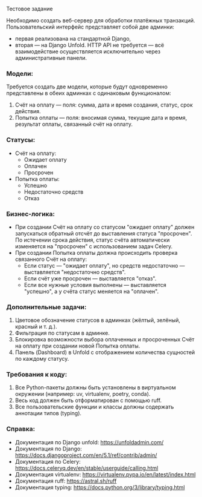 Тестовое задание 

Необходимо создать веб-сервер для обработки платёжных транзакций. Пользовательский интерфейс представляет собой две админки:
- первая реализована на стандартной Django,
- вторая — на Django Unfold.
HTTP API не требуется — всё взаимодействие осуществляется исключительно через административные панели.

### Модели:
Требуется создать две модели, которые будут одновременно представлены в обеих админках с одинаковым функционалом:
1. Счёт на оплату — поля: сумма, дата и время создания, статус, срок действия.
2. Попытка оплаты — поля: вносимая сумма, текущие дата и время, результат оплаты, связанный счёт на оплату.

### Статусы:
- Счёт на оплату:
    - Ожидает оплату
    - Оплачен
    - Просрочен
- Попытка оплаты:
    - Успешно
    - Недостаточно средств
    - Отказ

### Бизнес-логика:
- При создании Счёт на оплату со статусом "ожидает оплату" должен запускаться обратный отсчёт до выставления статуса "просрочен". По истечении срока действия, статус счёта автоматически изменяется на "просрочен" с использованием задач Celery.
- При создании Попытка оплаты должна происходить проверка связанного Счёт на оплату:
    - Если статус — "ожидает оплату", но средств недостаточно — выставляется "недостаточно средств".
    - Если счёт уже просрочен — выставляется "отказ".
    - Если все нужные условия выполнены — выставляется "успешно", а у счёта статус меняется на "оплачен".
### Дополнительные задачи:
1. Цветовое обозначение статусов в админках (жёлтый, зелёный, красный и т. д.).
2. Фильтрация по статусам в админке.
3. Блокировка возможности выбора оплаченных и просроченных Счёт на оплату при создании новой Попытка оплаты.
4. Панель (Dashboard) в Unfold с отображением количества сущностей по каждому статусу.
### Требования к коду:
1. Все Python-пакеты должны быть установлены в виртуальном окружении (например: uv, virtualenv, poetry, conda).
2. Весь код должен быть отформатирован с помощью ruff.
3. Все пользовательские функции и классы должны содержать аннотации типов (typing).

### Справка:
- Документация по Django unfold: https://unfoldadmin.com/
- Документация по Django: https://docs.djangoproject.com/en/5.1/ref/contrib/admin/
- Документация по Celery: https://docs.celeryq.dev/en/stable/userguide/calling.html
- Документация virtualenv: https://virtualenv.pypa.io/en/latest/index.html
- Документация ruff: https://astral.sh/ruff
- Документация typing: https://docs.python.org/3/library/typing.html
